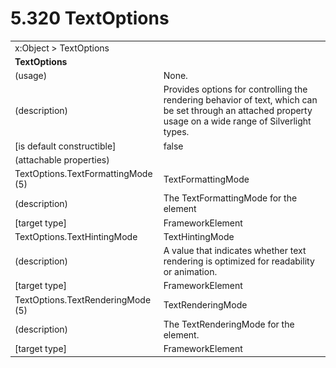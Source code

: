 <html dir="LTR" xmlns:mshelp="http://msdn.microsoft.com/mshelp" xmlns:ddue="http://ddue.schemas.microsoft.com/authoring/2003/5" xmlns:xlink="http://www.w3.org/1999/xlink" xmlns:tool="http://www.microsoft.com/tooltip">

<body>
 <input type="hidden" id="userDataCache" class="userDataStyle">
 <input type="hidden" id="hiddenScrollOffset">
 <img id="dropDownImage" style="display:none; height:0; width:0;" src="../local/drpdown.gif">
 <img id="dropDownHoverImage" style="display:none; height:0; width:0;" src="../local/drpdown_orange.gif">
 <img id="collapseImage" style="display:none; height:0; width:0;" src="../local/collapse.gif">
 <img id="expandImage" style="display:none; height:0; width:0;" src="../local/exp.gif">
 <img id="collapseAllImage" style="display:none; height:0; width:0;" src="../local/collall.gif">
 <img id="expandAllImage" style="display:none; height:0; width:0;" src="../local/expall.gif">
 <img id="copyImage" style="display:none; height:0; width:0;" src="../local/copycode.gif">
 <img id="copyHoverImage" style="display:none; height:0; width:0;" src="../local/copycodeHighlight.gif">
 <div id="header"><h1 class="heading">5.320 TextOptions</h1></div>

 <div id="mainSection">
 <div id="mainBody">
 <div id="allHistory" class="saveHistory" onsave="saveAll()" onload="loadAll()"></div>
 <p xmlns:wsd="http://wsdev.schemas.microsoft.com/authoring/2008/2" xmlns:msxsl="urn:schemas-microsoft-com:xslt" xmlns:script="urn:script" xmlns:build="urn:build">
 </p>
 <div id="sectionSection0" class="section" name="collapseableSection">
 <content xmlns="http://ddue.schemas.microsoft.com/authoring/2003/5" xmlns:wsd="http://wsdev.schemas.microsoft.com/authoring/2008/2" xmlns:msxsl="urn:schemas-microsoft-com:xslt" xmlns:script="urn:script" xmlns:build="urn:build">
 </content>
 </div>
 <div id="sectionSection1" class="section" name="collapseableSection">
 <content xmlns="http://ddue.schemas.microsoft.com/authoring/2003/5" xmlns:wsd="http://wsdev.schemas.microsoft.com/authoring/2008/2" xmlns:msxsl="urn:schemas-microsoft-com:xslt" xmlns:script="urn:script" xmlns:build="urn:build">
 <table class="ProtocolAuthoredTable" xmlns="">
 <tr><td colspan="2">
<mshelp:link keywords="55aacd72-e114-4aa1-b774-3f7ded5e1f7d" tabindex="0">x:Object</mshelp:link> &gt; <mshelp:link keywords="e2ee36de-ad02-4162-8518-4f02e466e54a" tabindex="0">TextOptions</mshelp:link> </td>
 </tr>
 <tr><td colspan="2">
 <b>TextOptions</b> </td>
 </tr>
 <tr><td><div class="indent0">(usage)</div></td>
 <td>None.</td>
 </tr>
 <tr><td><div class="indent0">(description)</div></td>
 <td>Provides options for controlling the rendering behavior of text, which can be set through an attached property usage on a wide range of Silverlight types.</td>
 </tr>
 <tr><td><div class="indent0">[is default constructible]</div></td>
 <td>false</td>
 </tr>
 <tr><td><div class="indent0">(attachable properties)</div></td>
 <td></td>
 </tr>
 <tr><td><div class="indent2">TextOptions.TextFormattingMode (5)</div></td>
 <td><mshelp:link keywords="56296ec2-1053-4da8-a813-434b6b4d1ef2" tabindex="0">TextFormattingMode</mshelp:link></td>
 </tr>
 <tr><td><div class="indent4">(description)</div></td>
 <td>The TextFormattingMode for the element</td>
 </tr>
 <tr><td><div class="indent4">[target type]</div></td>
 <td><mshelp:link keywords="77d2aa00-6f1c-4b4b-9b97-7292afdb6ba3" tabindex="0">FrameworkElement</mshelp:link></td>
 </tr>
 <tr><td><div class="indent2">TextOptions.TextHintingMode</div></td>
 <td><mshelp:link keywords="ed01b1f0-efd4-40a5-b051-5b6328abf0c3" tabindex="0">TextHintingMode</mshelp:link></td>
 </tr>
 <tr><td><div class="indent4">(description)</div></td>
 <td>A value that indicates whether text rendering is optimized for readability or animation.</td>
 </tr>
 <tr><td><div class="indent4">[target type]</div></td>
 <td><mshelp:link keywords="77d2aa00-6f1c-4b4b-9b97-7292afdb6ba3" tabindex="0">FrameworkElement</mshelp:link></td>
 </tr>
 <tr><td><div class="indent2">TextOptions.TextRenderingMode (5)</div></td>
 <td><mshelp:link keywords="e475d1f4-154f-400c-a2d6-8aec21767baf" tabindex="0">TextRenderingMode</mshelp:link></td>
 </tr>
 <tr><td><div class="indent4">(description)</div></td>
 <td>The TextRenderingMode for the element.</td>
 </tr>
 <tr><td><div class="indent4">[target type]</div></td>
 <td><mshelp:link keywords="77d2aa00-6f1c-4b4b-9b97-7292afdb6ba3" tabindex="0">FrameworkElement</mshelp:link></td>
 </tr>
</table>
 </content>
 </div>
 <!--[if gte IE 5]>
 <tool:tip element="languageFilterToolTip" avoidmouse="false"/>
 <![endif]-->
 </div>
 <a name="feedback"></a><span></span>
 </div>
</body></html>
